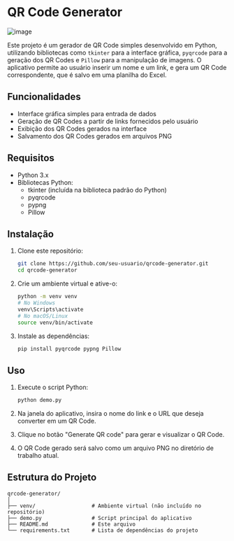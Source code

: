 
# QR Code Generator

![image](https://github.com/zyphyxx/qr-code-with-py/assets/127572883/4a27acb5-fc8e-4905-99f3-06d407ecbee5)


Este projeto é um gerador de QR Code simples desenvolvido em Python, utilizando bibliotecas como `tkinter` para a interface gráfica, `pyqrcode` para a geração dos QR Codes e `Pillow` para a manipulação de imagens. O aplicativo permite ao usuário inserir um nome e um link, e gera um QR Code correspondente, que é salvo em uma planilha do Excel.

## Funcionalidades

- Interface gráfica simples para entrada de dados
- Geração de QR Codes a partir de links fornecidos pelo usuário
- Exibição dos QR Codes gerados na interface
- Salvamento dos QR Codes gerados em arquivos PNG

## Requisitos

- Python 3.x
- Bibliotecas Python:
  - tkinter (incluída na biblioteca padrão do Python)
  - pyqrcode
  - pypng
  - Pillow

## Instalação

1. Clone este repositório:

   ```sh
   git clone https://github.com/seu-usuario/qrcode-generator.git
   cd qrcode-generator
   ```

2. Crie um ambiente virtual e ative-o:

   ```sh
   python -m venv venv
   # No Windows
   venv\Scripts\activate
   # No macOS/Linux
   source venv/bin/activate
   ```

3. Instale as dependências:

   ```sh
   pip install pyqrcode pypng Pillow
   ```

## Uso

1. Execute o script Python:

   ```sh
   python demo.py
   ```

2. Na janela do aplicativo, insira o nome do link e o URL que deseja converter em um QR Code.
3. Clique no botão "Generate QR code" para gerar e visualizar o QR Code.
4. O QR Code gerado será salvo como um arquivo PNG no diretório de trabalho atual.

## Estrutura do Projeto

```
qrcode-generator/
│
├── venv/                  # Ambiente virtual (não incluído no repositório)
├── demo.py                # Script principal do aplicativo
├── README.md              # Este arquivo
└── requirements.txt       # Lista de dependências do projeto
```
